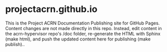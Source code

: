 # projectacrn.github.io

This is the Project ACRN Documentation Publishing site for GitHub Pages.
Content changes are not made directly in this repo.  Instead, edit content
in the acrn-hypervisor repo's /doc folder, re-generate the HTML with
Sphinx (make html), and push the updated content here for publishing
(make publish)..
